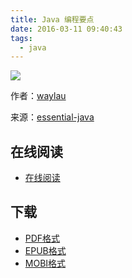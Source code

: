 ```yaml
---
title: Java 编程要点
date: 2016-03-11 09:40:43
tags:
  - java
---
```


![](https://ek8whxe.cloudimg.io/s/width/226/https://www.gitbook.com/cover/book/waylau/essential-java.jpg)

作者：[waylau](https://github.com/waylau)

来源：[essential-java](https://github.com/waylau/essential-java)

<!--more-->

## 在线阅读 ##

+ [在线阅读](https://www.gitbook.com/book/waylau/essential-java/details)

## 下载 ##

+ [PDF格式](https://www.gitbook.com/download/pdf/book/waylau/essential-java)
+ [EPUB格式](https://www.gitbook.com/download/epub/book/waylau/essential-java)
+ [MOBI格式](https://www.gitbook.com/download/mobi/book/waylau/essential-java)
